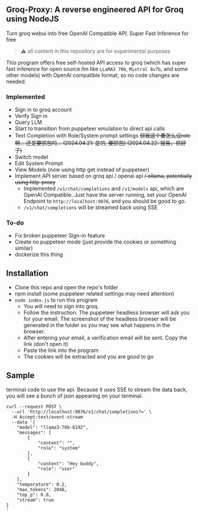 ## Groq-Proxy: A reverse engineered API for Groq using NodeJS
Turn groq webui into free OpenAI Compatible API. Super Fast Inference for free

> :warning: all content in this repository are for experimental purposes


This program offers free self-hosted API access to groq (which has super fast inference for open source llm like `LLaMA3 70b`, `Mixtral 8x7b`, and some other models) with OpenAI compatible format, so no code changes are needed.


### Implemented
- Sign in to groq account
- Verify Sign in
- Query LLM
- Start to transition from puppeteer emulation to direct api calls
- Text Completion with Role/System prompt settings ~~但我这个要怎么设role啊... 还是要抓包吗... (2024.04.21: 是的, 要抓包) (2024.04.22: 报告，抓好了)~~
- Switch model
- Edit System Prompt
- View Models (now using http get instead of puppeteer)
- Implement API server based on groq api / openai api ~~/ ollama, potentially using http-proxy~~
  - Implemented `/v1/chat/completions` and `/v1/models` api, which are OpenAI Compatible. Just have the server running, set your OpenAI Endpoint to `http://localhost:9876`, and you should be good to go.
  - `/v1/chat/completions` will be streamed back using SSE


### To-do
- Fix broken puppeteer Sign-in feature
- Create no puppeteer mode (just provide the cookies or something similar)
- dockerize this thing


## Installation


- Clone this repo and open the repo's folder
- npm install (some puppeteer related settings may need attention)
- `node index.js` to run this program
  - You will need to sign into groq.
  - Follow the instruction. The puppeteer headless browser will ask you for your email. The screenshot of the headless browser will be generated in the folder so you may see what happens in the browser.
  - After entering your email, a verification email will be sent. Copy the link (don't open it)
  - Paste the link into the program
  - The cookies will be extracted and you are good to go



## Sample
terminal code to use the api. Because it uses SSE to stream the data back, you will see a bunch of json appearing on your terminal.
~~~
curl --request POST \
  --url 'http://localhost:9876/v1/chat/completions?=' \
  -H Accept:text/event-stream
  --data '{
    "model": "llama3-70b-8192",
    "messages": [
        {
            "content": "",
            "role": "system"
        },
        {
            "content": "Hey buddy",
            "role": "user"
        }
    ],
    "temperature": 0.2,
    "max_tokens": 2048,
    "top_p": 0.8,
    "stream": true
}
'
~~~







